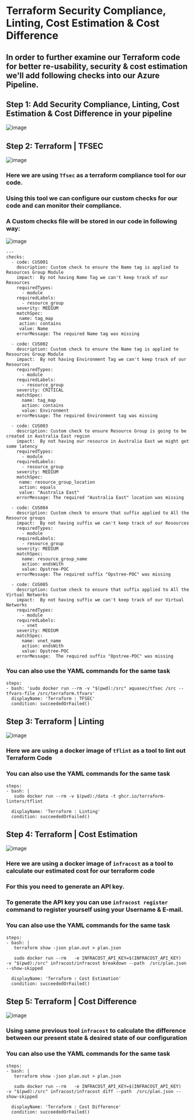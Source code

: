 # Terraform Security Compliance, Linting, Cost Estimation & Cost Difference 
## In order to further examine our Terraform code for better re-usability, security & cost estimation we'll add following checks into our Azure Pipeline.

## Step 1: Add Security Compliance, Linting, Cost Estimation & Cost Difference in your pipeline
![image](https://user-images.githubusercontent.com/99440004/173705335-bc06a2c7-a870-4923-9b66-b0dbd09763c3.png)


## Step 2: Terraform | TFSEC
![image](https://user-images.githubusercontent.com/99440004/173705458-bb4c66bb-f71b-4c16-8f9b-b4bc9a43287f.png)
### Here we are using `Tfsec` as a terraform compliance tool for our code. 
### Using this tool we can configure our custom checks for our code and can monitor their compliance.
### A Custom checks file will be stored in our code in following way:
![image](https://user-images.githubusercontent.com/99440004/173706000-5eacc4df-21e4-4f85-834a-19194b2169e2.png)
```
---
checks:
  - code: CUS001
    description: Custom check to ensure the Name tag is applied to Resources Group Module 
    impact:  By not having Name Tag we can't keep track of our Resources
    requiredTypes:
      - module
    requiredLabels:
      - resource_group
    severity: MEDIUM
    matchSpec:
     name: tag_map
     action: contains
     value: Name
    errorMessage: The required Name tag was missing

  - code: CUS002
    description: Custom check to ensure the Name tag is applied to Resources Group Module
    impact:  By not having Environment Tag we can't keep track of our Resources
    requiredTypes:
      - module
    requiredLabels:
      - resource_group
    severity: CRITICAL
    matchSpec:
      name: tag_map
      action: contains
      value: Environment
    errorMessage: The required Environment tag was missing

  - code: CUS003
    description: Custom check to ensure Resource Group is going to be created in Australia East region
    impact:  By not having our resource in Australia East we might get some latency
    requiredTypes:
      - module
    requiredLabels:
      - resource_group
    severity: MEDIUM
    matchSpec:
     name: resource_group_location
     action: equals
     value: "Australia East"
    errorMessage: The required "Australia East" location was missing

  - code: CUS004
    description: Custom check to ensure that suffix applied to All the Resource groups
    impact:  By not having suffix we can't keep track of our Resources
    requiredTypes:
      - module
    requiredLabels:
      - resource_group
    severity: MEDIUM
    matchSpec:
      name: resource_group_name
      action: endsWith
      value: Opstree-POC
    errorMessage: The required suffix "Opstree-POC" was missing

  - code: CUS005
    description: Custom check to ensure that suffix applied to All the Virtual Networks
    impact:  By not having suffix we can't keep track of our Virtual Networks
    requiredTypes:
      - module
    requiredLabels:
      - vnet
    severity: MEDIUM
    matchSpec:
      name: vnet_name
      action: endsWith
      value: Opstree-POC
    errorMessage:  The required suffix "Opstree-POC" was missing
```
### You can also use the YAML commands for the same task
```
steps:
- bash: 'sudo docker run --rm -v "$(pwd):/src" aquasec/tfsec /src --tfvars-file /src/terraform.tfvars'
  displayName: 'Terraform : TFSEC'
  condition: succeededOrFailed()
``` 

## Step 3: Terraform | Linting
![image](https://user-images.githubusercontent.com/99440004/173706552-69272e3d-5a15-49bf-bfdf-83b117d180ff.png)
### Here we are using a docker image of `tflint` as a tool to lint out Terraform Code
### You can also use the YAML commands for the same task
```
steps:
- bash: |
   sudo docker run --rm -v $(pwd):/data -t ghcr.io/terraform-linters/tflint
   
  displayName: 'Terraform : Linting'
  condition: succeededOrFailed()
``` 

## Step 4: Terraform | Cost Estimation
![image](https://user-images.githubusercontent.com/99440004/173706692-b3de8aaa-9125-4e7d-b3cd-ecaba3c04501.png)
### Here we are using a docker image of `infracost` as a tool to calculate our estimated cost for our terraform code
### For this you need to generate an API key.
### To generate the API key you can use `infracost register` command to register yourself using your Username & E-mail.
### You can also use the YAML commands for the same task
```
steps:
- bash: |
   terraform show -json plan.out > plan.json
   
   sudo docker run --rm   -e INFRACOST_API_KEY=$(INFRACOST_API_KEY)   -v "$(pwd):/src" infracost/infracost breakdown --path  /src/plan.json --show-skipped 
   
  displayName: 'Terraform : Cost Estimation'
  condition: succeededOrFailed()

``` 

## Step 5: Terraform | Cost Difference
![image](https://user-images.githubusercontent.com/99440004/173707386-2f2ab103-8496-492e-aed3-5d5d07a24196.png)
### Using same previous tool `infracost` to calculate the difference between our present state & desired state of our configuration
### You can also use the YAML commands for the same task
```
steps:
- bash: |
   terraform show -json plan.out > plan.json
   
   sudo docker run --rm   -e INFRACOST_API_KEY=$(INFRACOST_API_KEY)   -v "$(pwd):/src" infracost/infracost diff --path  /src/plan.json --show-skipped
   
  displayName: 'Terraform : Cost Difference'
  condition: succeededOrFailed()

``` 
